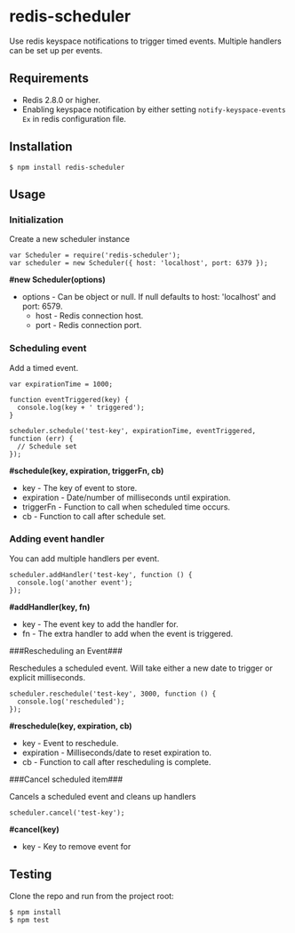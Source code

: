 redis-scheduler
===============

Use redis keyspace notifications to trigger timed events. Multiple handlers can be set up per events. 

## Requirements
* Redis 2.8.0 or higher.
* Enabling keyspace notification by either setting `notify-keyspace-events Ex` in redis configuration file.

## Installation

```
$ npm install redis-scheduler
```

## Usage

### Initialization

Create a new scheduler instance

```
var Scheduler = require('redis-scheduler');
var scheduler = new Scheduler({ host: 'localhost', port: 6379 });
```

**#new Scheduler(options)**
* options - Can be object or null. If null defaults to host: 'localhost' and port: 6579.
  * host - Redis connection host.
  * port - Redis connection port.

### Scheduling event

Add a timed event.

```
var expirationTime = 1000;

function eventTriggered(key) {
  console.log(key + ' triggered');
}

scheduler.schedule('test-key', expirationTime, eventTriggered, function (err) {
  // Schedule set
});
```

**#schedule(key, expiration, triggerFn, cb)**
* key - The key of event to store.
* expiration - Date/number of milliseconds until expiration.
* triggerFn - Function to call when scheduled time occurs.
* cb - Function to call after schedule set.

### Adding event handler

You can add multiple handlers per event.

```
scheduler.addHandler('test-key', function () {
  console.log('another event');
});
```

**#addHandler(key, fn)**
* key - The event key to add the handler for.
* fn - The extra handler to add when the event is triggered.

###Rescheduling an Event###

Reschedules a scheduled event. Will take either a new date to trigger or explicit milliseconds. 

```
scheduler.reschedule('test-key', 3000, function () {
  console.log('rescheduled');
});
```

**#reschedule(key, expiration, cb)**
* key - Event to reschedule.
* expiration - Milliseconds/date to reset expiration to.
* cb - Function to call after rescheduling is complete.

###Cancel scheduled item###

Cancels a scheduled event and cleans up handlers

```
scheduler.cancel('test-key');
```

**#cancel(key)**
* key - Key to remove event for

## Testing

Clone the repo and run from the project root:

```
$ npm install
$ npm test
```
